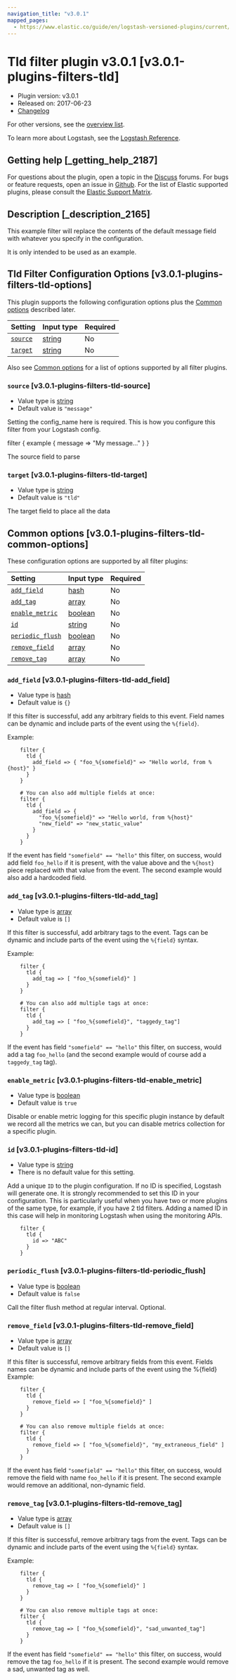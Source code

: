 ```yaml
---
navigation_title: "v3.0.1"
mapped_pages:
  - https://www.elastic.co/guide/en/logstash-versioned-plugins/current/v3.0.1-plugins-filters-tld.html
---
```


# Tld filter plugin v3.0.1 [v3.0.1-plugins-filters-tld]

* Plugin version: v3.0.1
* Released on: 2017-06-23
* [Changelog](https://github.com/logstash-plugins/logstash-filter-tld/blob/v3.0.1/CHANGELOG.md)

For other versions, see the [overview list](filter-tld-index.md).

To learn more about Logstash, see the [Logstash Reference](https://www.elastic.co/guide/en/logstash/current/index.html).

## Getting help [_getting_help_2187]

For questions about the plugin, open a topic in the [Discuss](http://discuss.elastic.co) forums. For bugs or feature requests, open an issue in [Github](https://github.com/logstash-plugins/logstash-filter-tld). For the list of Elastic supported plugins, please consult the [Elastic Support Matrix](https://www.elastic.co/support/matrix#matrix_logstash_plugins).

## Description [_description_2165]

This example filter will replace the contents of the default message field with whatever you specify in the configuration.

It is only intended to be used as an example.

## Tld Filter Configuration Options [v3.0.1-plugins-filters-tld-options]

This plugin supports the following configuration options plus the [Common options](v3-0-1-plugins-filters-tld.md#v3.0.1-plugins-filters-tld-common-options) described later.

| Setting | Input type | Required |
| :- | :- | :- |
| [`source`](v3-0-1-plugins-filters-tld.md#v3.0.1-plugins-filters-tld-source) | [string](/lsr/value-types.md#string) | No |
| [`target`](v3-0-1-plugins-filters-tld.md#v3.0.1-plugins-filters-tld-target) | [string](/lsr/value-types.md#string) | No |

Also see [Common options](v3-0-1-plugins-filters-tld.md#v3.0.1-plugins-filters-tld-common-options) for a list of options supported by all filter plugins.

### `source` [v3.0.1-plugins-filters-tld-source]

* Value type is [string](/lsr/value-types.md#string)
* Default value is `"message"`

Setting the config\_name here is required. This is how you configure this filter from your Logstash config.

filter { example { message ⇒ "My message…" } }

The source field to parse

### `target` [v3.0.1-plugins-filters-tld-target]

* Value type is [string](/lsr/value-types.md#string)
* Default value is `"tld"`

The target field to place all the data

## Common options [v3.0.1-plugins-filters-tld-common-options]

These configuration options are supported by all filter plugins:

| Setting | Input type | Required |
| :- | :- | :- |
| [`add_field`](v3-0-1-plugins-filters-tld.md#v3.0.1-plugins-filters-tld-add_field) | [hash](/lsr/value-types.md#hash) | No |
| [`add_tag`](v3-0-1-plugins-filters-tld.md#v3.0.1-plugins-filters-tld-add_tag) | [array](/lsr/value-types.md#array) | No |
| [`enable_metric`](v3-0-1-plugins-filters-tld.md#v3.0.1-plugins-filters-tld-enable_metric) | [boolean](/lsr/value-types.md#boolean) | No |
| [`id`](v3-0-1-plugins-filters-tld.md#v3.0.1-plugins-filters-tld-id) | [string](/lsr/value-types.md#string) | No |
| [`periodic_flush`](v3-0-1-plugins-filters-tld.md#v3.0.1-plugins-filters-tld-periodic_flush) | [boolean](/lsr/value-types.md#boolean) | No |
| [`remove_field`](v3-0-1-plugins-filters-tld.md#v3.0.1-plugins-filters-tld-remove_field) | [array](/lsr/value-types.md#array) | No |
| [`remove_tag`](v3-0-1-plugins-filters-tld.md#v3.0.1-plugins-filters-tld-remove_tag) | [array](/lsr/value-types.md#array) | No |

### `add_field` [v3.0.1-plugins-filters-tld-add_field]

* Value type is [hash](/lsr/value-types.md#hash)
* Default value is `{}`

If this filter is successful, add any arbitrary fields to this event. Field names can be dynamic and include parts of the event using the `%{field}`.

Example:

```
    filter {
      tld {
        add_field => { "foo_%{somefield}" => "Hello world, from %{host}" }
      }
    }
```

```
    # You can also add multiple fields at once:
    filter {
      tld {
        add_field => {
          "foo_%{somefield}" => "Hello world, from %{host}"
          "new_field" => "new_static_value"
        }
      }
    }
```

If the event has field `"somefield" == "hello"` this filter, on success, would add field `foo_hello` if it is present, with the value above and the `%{host}` piece replaced with that value from the event. The second example would also add a hardcoded field.

### `add_tag` [v3.0.1-plugins-filters-tld-add_tag]

* Value type is [array](/lsr/value-types.md#array)
* Default value is `[]`

If this filter is successful, add arbitrary tags to the event. Tags can be dynamic and include parts of the event using the `%{field}` syntax.

Example:

```
    filter {
      tld {
        add_tag => [ "foo_%{somefield}" ]
      }
    }
```

```
    # You can also add multiple tags at once:
    filter {
      tld {
        add_tag => [ "foo_%{somefield}", "taggedy_tag"]
      }
    }
```

If the event has field `"somefield" == "hello"` this filter, on success, would add a tag `foo_hello` (and the second example would of course add a `taggedy_tag` tag).

### `enable_metric` [v3.0.1-plugins-filters-tld-enable_metric]

* Value type is [boolean](/lsr/value-types.md#boolean)
* Default value is `true`

Disable or enable metric logging for this specific plugin instance by default we record all the metrics we can, but you can disable metrics collection for a specific plugin.

### `id` [v3.0.1-plugins-filters-tld-id]

* Value type is [string](/lsr/value-types.md#string)
* There is no default value for this setting.

Add a unique `ID` to the plugin configuration. If no ID is specified, Logstash will generate one. It is strongly recommended to set this ID in your configuration. This is particularly useful when you have two or more plugins of the same type, for example, if you have 2 tld filters. Adding a named ID in this case will help in monitoring Logstash when using the monitoring APIs.

```
    filter {
      tld {
        id => "ABC"
      }
    }
```

### `periodic_flush` [v3.0.1-plugins-filters-tld-periodic_flush]

* Value type is [boolean](/lsr/value-types.md#boolean)
* Default value is `false`

Call the filter flush method at regular interval. Optional.

### `remove_field` [v3.0.1-plugins-filters-tld-remove_field]

* Value type is [array](/lsr/value-types.md#array)
* Default value is `[]`

If this filter is successful, remove arbitrary fields from this event. Fields names can be dynamic and include parts of the event using the %{field} Example:

```
    filter {
      tld {
        remove_field => [ "foo_%{somefield}" ]
      }
    }
```

```
    # You can also remove multiple fields at once:
    filter {
      tld {
        remove_field => [ "foo_%{somefield}", "my_extraneous_field" ]
      }
    }
```

If the event has field `"somefield" == "hello"` this filter, on success, would remove the field with name `foo_hello` if it is present. The second example would remove an additional, non-dynamic field.

### `remove_tag` [v3.0.1-plugins-filters-tld-remove_tag]

* Value type is [array](/lsr/value-types.md#array)
* Default value is `[]`

If this filter is successful, remove arbitrary tags from the event. Tags can be dynamic and include parts of the event using the `%{field}` syntax.

Example:

```
    filter {
      tld {
        remove_tag => [ "foo_%{somefield}" ]
      }
    }
```

```
    # You can also remove multiple tags at once:
    filter {
      tld {
        remove_tag => [ "foo_%{somefield}", "sad_unwanted_tag"]
      }
    }
```

If the event has field `"somefield" == "hello"` this filter, on success, would remove the tag `foo_hello` if it is present. The second example would remove a sad, unwanted tag as well.
